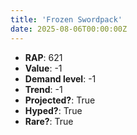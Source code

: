 ```yaml
---
title: 'Frozen Swordpack'
date: 2025-08-06T00:00:00Z
---
```

- **RAP**: 621
- **Value**: -1
- **Demand level**: -1
- **Trend**: -1
- **Projected?**: True
- **Hyped?**: True
- **Rare?**: True
